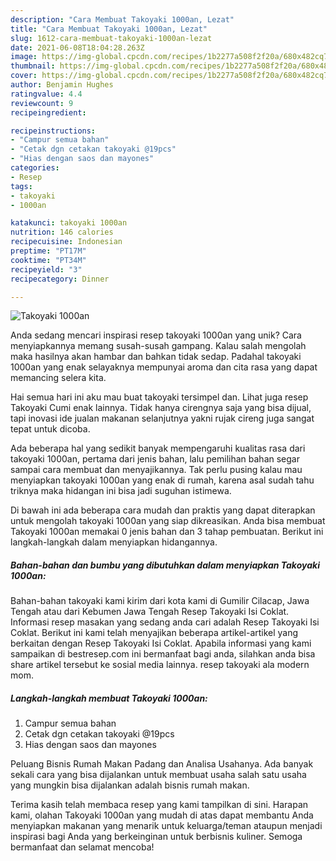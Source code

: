 ```yaml
---
description: "Cara Membuat Takoyaki 1000an, Lezat"
title: "Cara Membuat Takoyaki 1000an, Lezat"
slug: 1612-cara-membuat-takoyaki-1000an-lezat
date: 2021-06-08T18:04:28.263Z
image: https://img-global.cpcdn.com/recipes/1b2277a508f2f20a/680x482cq70/takoyaki-1000an-foto-resep-utama.jpg
thumbnail: https://img-global.cpcdn.com/recipes/1b2277a508f2f20a/680x482cq70/takoyaki-1000an-foto-resep-utama.jpg
cover: https://img-global.cpcdn.com/recipes/1b2277a508f2f20a/680x482cq70/takoyaki-1000an-foto-resep-utama.jpg
author: Benjamin Hughes
ratingvalue: 4.4
reviewcount: 9
recipeingredient:

recipeinstructions:
- "Campur semua bahan"
- "Cetak dgn cetakan takoyaki @19pcs"
- "Hias dengan saos dan mayones"
categories:
- Resep
tags:
- takoyaki
- 1000an

katakunci: takoyaki 1000an 
nutrition: 146 calories
recipecuisine: Indonesian
preptime: "PT17M"
cooktime: "PT34M"
recipeyield: "3"
recipecategory: Dinner

---
```



![Takoyaki 1000an](https://img-global.cpcdn.com/recipes/1b2277a508f2f20a/680x482cq70/takoyaki-1000an-foto-resep-utama.jpg)

Anda sedang mencari inspirasi resep takoyaki 1000an yang unik? Cara menyiapkannya memang susah-susah gampang. Kalau salah mengolah maka hasilnya akan hambar dan bahkan tidak sedap. Padahal takoyaki 1000an yang enak selayaknya mempunyai aroma dan cita rasa yang dapat memancing selera kita.

Hai semua hari ini aku mau buat takoyaki tersimpel dan. Lihat juga resep Takoyaki Cumi enak lainnya. Tidak hanya cirengnya saja yang bisa dijual, tapi inovasi ide jualan makanan selanjutnya yakni rujak cireng juga sangat tepat untuk dicoba.

Ada beberapa hal yang sedikit banyak mempengaruhi kualitas rasa dari takoyaki 1000an, pertama dari jenis bahan, lalu pemilihan bahan segar sampai cara membuat dan menyajikannya. Tak perlu pusing kalau mau menyiapkan takoyaki 1000an yang enak di rumah, karena asal sudah tahu triknya maka hidangan ini bisa jadi suguhan istimewa.


Di bawah ini ada beberapa cara mudah dan praktis yang dapat diterapkan untuk mengolah takoyaki 1000an yang siap dikreasikan. Anda bisa membuat Takoyaki 1000an memakai 0 jenis bahan dan 3 tahap pembuatan. Berikut ini langkah-langkah dalam menyiapkan hidangannya.

<!--inarticleads1-->

##### Bahan-bahan dan bumbu yang dibutuhkan dalam menyiapkan Takoyaki 1000an:



Bahan-bahan takoyaki kami kirim dari kota kami di Gumilir Cilacap, Jawa Tengah atau dari Kebumen Jawa Tengah Resep Takoyaki Isi Coklat. Informasi resep masakan yang sedang anda cari adalah Resep Takoyaki Isi Coklat. Berikut ini kami telah menyajikan beberapa artikel-artikel yang berkaitan dengan Resep Takoyaki Isi Coklat. Apabila informasi yang kami sampaikan di bestresep.com ini bermanfaat bagi anda, silahkan anda bisa share artikel tersebut ke sosial media lainnya. resep takoyaki ala modern mom. 

<!--inarticleads2-->

##### Langkah-langkah membuat Takoyaki 1000an:

1. Campur semua bahan
1. Cetak dgn cetakan takoyaki @19pcs
1. Hias dengan saos dan mayones


Peluang Bisnis Rumah Makan Padang dan Analisa Usahanya. Ada banyak sekali cara yang bisa dijalankan untuk membuat usaha salah satu usaha yang mungkin bisa dijalankan adalah bisnis rumah makan. 

Terima kasih telah membaca resep yang kami tampilkan di sini. Harapan kami, olahan Takoyaki 1000an yang mudah di atas dapat membantu Anda menyiapkan makanan yang menarik untuk keluarga/teman ataupun menjadi inspirasi bagi Anda yang berkeinginan untuk berbisnis kuliner. Semoga bermanfaat dan selamat mencoba!
